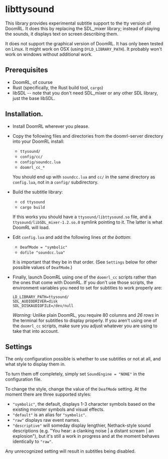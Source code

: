 # libttysound

This library provides experimental subtitle support to the tty version of DoomRL. It does this by replacing the SDL_mixer library; instead of playing the sounds, it displays text on screen describing them.

It does not support the graphical version of DoomRL. It has only been tested on Linux. It might work on OSX (using `DYLD_LIBRARY_PATH`). It probably won't work on windows without additional work.

## Prerequisites

- DoomRL, of course
- Rust (specifically, the Rust build tool, `cargo`)
- libSDL -- note that you don't need SDL_mixer or any other SDL library, just the base libSDL.

## Installation.

- Install DoomRL wherever you please.
- Copy the following files and directories from the doomrl-server directory into your DoomRL install:
  - `ttysound/`
  - `config/cc/`
  - `config/soundcc.lua`
  - `doomrl_cc_*`

  You should end up with `soundcc.lua` and `cc/` in the same directory as `config.lua`, not in a `config/` subdirectory.
- Build the subtitle library:
  - `cd ttysound`
  - `cargo build`

  If this works you should have a `ttysound/libttysound.so` file, and a `ttysound/libSDL_mixer-1.2.so.0` symlink pointing to it. The latter is what DoomRL will load.
- Edit `config.lua` and add the following lines *at the bottom*:
  - `DeafMode = "symbolic"`
  - `dofile "soundcc.lua"`

  It is important that they be in that order. (See `Settings` below for other possible values of `DeafMode`.)
- Finally, launch DoomRL using one of the `doomrl_cc` scripts rather than the ones that come with DoomRL. If you don't use those scripts, the environment variables you need to set for subtitles to work properly are:

  ```
  LD_LIBRARY_PATH=ttysound/
  SDL_AUDIODRIVER=disk
  SDL_DISKAUDIOFILE=/dev/null
  ```

  *Warning:* Unlike plain DoomRL, you require 80 columns and *26 rows* in the terminal for subtitles to display properly. If you aren't using one of the `doomrl_cc` scripts, make sure you adjust whatever you are using to take that into account.

## Settings

The only configuration possible is whether to use subtitles or not at all, and what style to display them in.

To turn them off completely, simply set `SoundEngine = "NONE"` in the configuration file.

To change the style, change the value of the `DeafMode` setting. At the moment there are three supported styles:

- `"symbolic"`, the default, displays 1-3 character symbols based on the existing monster symbols and visual effects.
- `"default"` is an alias for `"symbolic"`.
- `"raw"` displays raw event names.
- `"descriptive"` will someday display lengthier, Nethack-style sound descriptions (e.g. "You hear: a clanking noise | a distant scream | an explosion"), but it's still a work in progress and at the moment behaves identically to `"raw"`.

Any unrecognized setting will result in subtitles being disabled.
